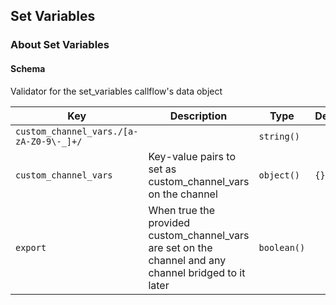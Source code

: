 ## Set Variables

### About Set Variables

#### Schema

Validator for the set_variables callflow's data object



Key | Description | Type | Default | Required
--- | ----------- | ---- | ------- | --------
`custom_channel_vars./[a-zA-Z0-9\-_]+/` |   | `string()` |   | `false`
`custom_channel_vars` | Key-value pairs to set as custom_channel_vars on the channel | `object()` | `{}` | `true`
`export` | When true the provided custom_channel_vars are set on the channel and any channel bridged to it later | `boolean()` |   | `false`



